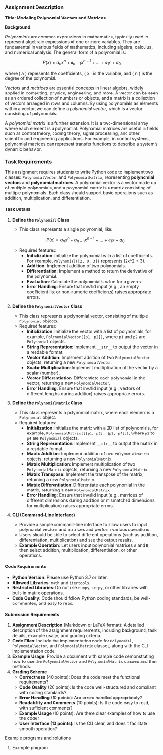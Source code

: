 ### Assignment Description

**Title: Modeling Polynomial Vectors and Matrices**

**Background**: 

*Polynomials* are common expressions in mathematics, typically used to represent algebraic expressions of one or more variables. They are fundamental in various fields of mathematics, including algebra, calculus, and numerical analysis. The general form of a polynomial is:

$$
P(x) = a_n x^n + a_{n-1} x^{n-1} + \dots + a_1 x + a_0
$$

where \( a \) represents the coefficients, \( x \) is the variable, and \( n \) is the degree of the polynomial.

*Vectors* and *matrices* are essential concepts in linear algebra, widely applied in computing, physics, engineering, and more. A vector can be seen as an ordered collection of numbers or objects, and a matrix is a collection of vectors arranged in rows and columns. By using polynomials as elements within a vector, we can define a *polynomial vector*, which is a vector consisting of polynomials.

A *polynomial matrix* is a further extension. It is a two-dimensional array where each element is a polynomial. Polynomial matrices are useful in fields such as control theory, coding theory, signal processing, and other scientific and engineering applications. For example, in control systems, polynomial matrices can represent transfer functions to describe a system’s dynamic behavior.

### Task Requirements

This assignment requires students to write Python code to implement two classes: `PolynomialVector` and `PolynomialMatrix`, representing **polynomial vectors** and **polynomial matrices**. A polynomial vector is a vector made up of multiple polynomials, and a polynomial matrix is a matrix consisting of multiple polynomials. Each class should support basic operations such as addition, multiplication, and differentiation.

#### Task Details

1. **Define the `Polynomial` Class**
   - This class represents a single polynomial, like:

   $$P(x) = a_n x^n + a_{n-1} x^{n-1} + \dots + a_1 x + a_0$$

   - Required features:
     - **Initialization**: Initialize the polynomial with a list of coefficients. For example, `Polynomial([2, 0, 3])` represents \(2x^2 + 3\).
     - **Addition**: Implement addition of two polynomials.
     - **Differentiation**: Implement a method to return the derivative of the polynomial.
     - **Evaluation**: Calculate the polynomial’s value for a given `x`.
     - **Error Handling**: Ensure that invalid input (e.g., an empty coefficient list or non-numeric coefficients) raises appropriate errors.

2. **Define the `PolynomialVector` Class**
   - This class represents a polynomial vector, consisting of multiple `Polynomial` objects.
   - Required features:
     - **Initialization**: Initialize the vector with a list of polynomials, for example, `PolynomialVector([p1, p2])`, where `p1` and `p2` are `Polynomial` objects.
     - **String Representation**: Implement `__str__` to output the vector in a readable format.
     - **Vector Addition**: Implement addition of two `PolynomialVector` objects, returning a new `PolynomialVector`.
     - **Scalar Multiplication**: Implement multiplication of the vector by a scalar (number).
     - **Vector Differentiation**: Differentiate each polynomial in the vector, returning a new `PolynomialVector`.
     - **Error Handling**: Ensure that invalid input (e.g., vectors of different lengths during addition) raises appropriate errors.

3. **Define the `PolynomialMatrix` Class**
   - This class represents a polynomial matrix, where each element is a `Polynomial` object.
   - Required features:
     - **Initialization**: Initialize the matrix with a 2D list of polynomials, for example, `PolynomialMatrix([[p1, p2], [p3, p4]])`, where `p1` to `p4` are `Polynomial` objects.
     - **String Representation**: Implement `__str__` to output the matrix in a readable format.
     - **Matrix Addition**: Implement addition of two `PolynomialMatrix` objects, returning a new `PolynomialMatrix`.
     - **Matrix Multiplication**: Implement multiplication of two `PolynomialMatrix` objects, returning a new `PolynomialMatrix`.
     - **Matrix Transpose**: Implement the transpose of the matrix, returning a new `PolynomialMatrix`.
     - **Matrix Differentiation**: Differentiate each polynomial in the matrix, returning a new `PolynomialMatrix`.
     - **Error Handling**: Ensure that invalid input (e.g., matrices of different dimensions during addition or mismatched dimensions for multiplication) raises appropriate errors.

4. **CLI (Command-Line Interface)**
   - Provide a simple command-line interface to allow users to input polynomial vectors and matrices and perform various operations.
   - Users should be able to select different operations (such as addition, differentiation, multiplication) and see the output results.
   - **Example Operation**: Let users input polynomial matrices `A` and `B`, then select addition, multiplication, differentiation, or other operations.

#### Code Requirements

- **Python Version**: Please use Python 3.7 or later.
- **Allowed Libraries**: `math` and `itertools`.
- **Restricted Libraries**: Do not use `numpy`, `scipy`, or other libraries with built-in matrix operations.
- **Code Quality**: Code should follow Python coding standards, be well-commented, and easy to read.

#### Submission Requirements

1. **Assignment Description** (Markdown or LaTeX format): A detailed description of the assignment requirements, including background, task details, example usage, and grading criteria.
2. **Code Files**: Include the implementation code for `Polynomial`, `PolynomialVector`, and `PolynomialMatrix` classes, along with the CLI implementation code.
3. **Example Usage**: Provide a document with sample code demonstrating how to use the `PolynomialVector` and `PolynomialMatrix` classes and their methods.
4. **Grading Scheme**
   - **Correctness** (40 points): Does the code meet the functional requirements?
   - **Code Quality** (20 points): Is the code well-structured and compliant with coding standards?
   - **Error Handling** (10 points): Are errors handled appropriately?
   - **Readability and Comments** (10 points): Is the code easy to read, with sufficient comments?
   - **Example Usage** (10 points): Are there clear examples of how to use the code?
   - **User Interface (10 points)**: Is the CLI clear, and does it facilitate smooth operation?

Example programs and solutions

1. Example program

